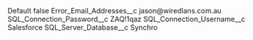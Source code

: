 <?xml version="1.0" encoding="UTF-8"?>
<CustomMetadata xmlns="http://soap.sforce.com/2006/04/metadata" xmlns:xsi="http://www.w3.org/2001/XMLSchema-instance" xmlns:xsd="http://www.w3.org/2001/XMLSchema">
    <label>Default</label>
    <protected>false</protected>
    <values>
        <field>Error_Email_Addresses__c</field>
        <value xsi:type="xsd:string">jason@wiredlans.com.au</value>
    </values>
    <values>
        <field>SQL_Connection_Password__c</field>
        <value xsi:type="xsd:string">ZAQ!1qaz</value>
    </values>
    <values>
        <field>SQL_Connection_Username__c</field>
        <value xsi:type="xsd:string">Salesforce</value>
    </values>
    <values>
        <field>SQL_Server_Database__c</field>
        <value xsi:type="xsd:string">Synchro</value>
    </values>
</CustomMetadata>
